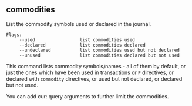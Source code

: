 ## commodities

List the commodity symbols used or declared in the journal.

```flags
Flags:
     --used                 list commodities used
     --declared             list commodities declared
     --undeclared           list commodities used but not declared
     --unused               list commodities declared but not used
```

This command lists commodity symbols/names - all of them by default,
or just the ones which have been used in transactions or `P` directives,
or declared with `commodity` directives,
or used but not declared,
or declared but not used.

You can add cur: query arguments to further limit the commodities.
